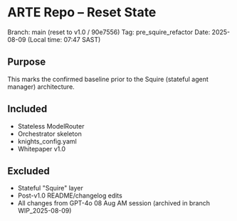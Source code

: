 # ARTE Repo – Reset State
Branch: main (reset to v1.0 / 90e7556)
Tag: pre_squire_refactor
Date: 2025-08-09 (Local time: 07:47 SAST)

## Purpose
This marks the confirmed baseline prior to the Squire (stateful agent manager) architecture.

## Included
- Stateless ModelRouter
- Orchestrator skeleton
- knights_config.yaml
- Whitepaper v1.0

## Excluded
- Stateful "Squire" layer
- Post-v1.0 README/changelog edits
- All changes from GPT-4o 08 Aug AM session (archived in branch WIP_2025-08-09)
